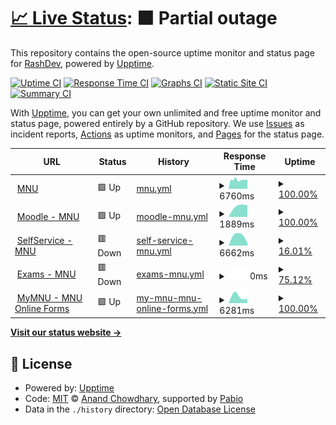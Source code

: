 # [📈 Live Status](https://Rashnan.github.io/mnu-upptime): <!--live status--> **🟧 Partial outage**

This repository contains the open-source uptime monitor and status page for [RashDev](https://Rashnan.github.io/mnu-upptime), powered by [Upptime](https://github.com/upptime/upptime).

[![Uptime CI](https://github.com/Rashnan/mnu-upptime/workflows/Uptime%20CI/badge.svg)](https://github.com/Rashnan/mnu-upptime/actions?query=workflow%3A%22Uptime+CI%22)
[![Response Time CI](https://github.com/Rashnan/mnu-upptime/workflows/Response%20Time%20CI/badge.svg)](https://github.com/Rashnan/mnu-upptime/actions?query=workflow%3A%22Response+Time+CI%22)
[![Graphs CI](https://github.com/Rashnan/mnu-upptime/workflows/Graphs%20CI/badge.svg)](https://github.com/Rashnan/mnu-upptime/actions?query=workflow%3A%22Graphs+CI%22)
[![Static Site CI](https://github.com/Rashnan/mnu-upptime/workflows/Static%20Site%20CI/badge.svg)](https://github.com/Rashnan/mnu-upptime/actions?query=workflow%3A%22Static+Site+CI%22)
[![Summary CI](https://github.com/Rashnan/mnu-upptime/workflows/Summary%20CI/badge.svg)](https://github.com/Rashnan/mnu-upptime/actions?query=workflow%3A%22Summary+CI%22)

With [Upptime](https://upptime.js.org), you can get your own unlimited and free uptime monitor and status page, powered entirely by a GitHub repository. We use [Issues](https://github.com/Rashnan/mnu-upptime/issues) as incident reports, [Actions](https://github.com/Rashnan/mnu-upptime/actions) as uptime monitors, and [Pages](https://Rashnan.github.io/mnu-upptime) for the status page.

<!--start: status pages-->
<!-- This summary is generated by Upptime (https://github.com/upptime/upptime) -->
<!-- Do not edit this manually, your changes will be overwritten -->
<!-- prettier-ignore -->
| URL | Status | History | Response Time | Uptime |
| --- | ------ | ------- | ------------- | ------ |
| <img alt="" src="https://icons.duckduckgo.com/ip3/mnu.edu.mv.ico" height="13"> [MNU](https://mnu.edu.mv) | 🟩 Up | [mnu.yml](https://github.com/Rashnan/mnu-upptime/commits/HEAD/history/mnu.yml) | <details><summary><img alt="Response time graph" src="./graphs/mnu/response-time-week.png" height="20"> 6760ms</summary><br><a href="https://Rashnan.github.io/mnu-upptime/history/mnu"><img alt="Response time 6760" src="https://img.shields.io/endpoint?url=https%3A%2F%2Fraw.githubusercontent.com%2FRashnan%2Fmnu-upptime%2FHEAD%2Fapi%2Fmnu%2Fresponse-time.json"></a><br><a href="https://Rashnan.github.io/mnu-upptime/history/mnu"><img alt="24-hour response time 6760" src="https://img.shields.io/endpoint?url=https%3A%2F%2Fraw.githubusercontent.com%2FRashnan%2Fmnu-upptime%2FHEAD%2Fapi%2Fmnu%2Fresponse-time-day.json"></a><br><a href="https://Rashnan.github.io/mnu-upptime/history/mnu"><img alt="7-day response time 6760" src="https://img.shields.io/endpoint?url=https%3A%2F%2Fraw.githubusercontent.com%2FRashnan%2Fmnu-upptime%2FHEAD%2Fapi%2Fmnu%2Fresponse-time-week.json"></a><br><a href="https://Rashnan.github.io/mnu-upptime/history/mnu"><img alt="30-day response time 6760" src="https://img.shields.io/endpoint?url=https%3A%2F%2Fraw.githubusercontent.com%2FRashnan%2Fmnu-upptime%2FHEAD%2Fapi%2Fmnu%2Fresponse-time-month.json"></a><br><a href="https://Rashnan.github.io/mnu-upptime/history/mnu"><img alt="1-year response time 6760" src="https://img.shields.io/endpoint?url=https%3A%2F%2Fraw.githubusercontent.com%2FRashnan%2Fmnu-upptime%2FHEAD%2Fapi%2Fmnu%2Fresponse-time-year.json"></a></details> | <details><summary><a href="https://Rashnan.github.io/mnu-upptime/history/mnu">100.00%</a></summary><a href="https://Rashnan.github.io/mnu-upptime/history/mnu"><img alt="All-time uptime 100.00%" src="https://img.shields.io/endpoint?url=https%3A%2F%2Fraw.githubusercontent.com%2FRashnan%2Fmnu-upptime%2FHEAD%2Fapi%2Fmnu%2Fuptime.json"></a><br><a href="https://Rashnan.github.io/mnu-upptime/history/mnu"><img alt="24-hour uptime 100.00%" src="https://img.shields.io/endpoint?url=https%3A%2F%2Fraw.githubusercontent.com%2FRashnan%2Fmnu-upptime%2FHEAD%2Fapi%2Fmnu%2Fuptime-day.json"></a><br><a href="https://Rashnan.github.io/mnu-upptime/history/mnu"><img alt="7-day uptime 100.00%" src="https://img.shields.io/endpoint?url=https%3A%2F%2Fraw.githubusercontent.com%2FRashnan%2Fmnu-upptime%2FHEAD%2Fapi%2Fmnu%2Fuptime-week.json"></a><br><a href="https://Rashnan.github.io/mnu-upptime/history/mnu"><img alt="30-day uptime 100.00%" src="https://img.shields.io/endpoint?url=https%3A%2F%2Fraw.githubusercontent.com%2FRashnan%2Fmnu-upptime%2FHEAD%2Fapi%2Fmnu%2Fuptime-month.json"></a><br><a href="https://Rashnan.github.io/mnu-upptime/history/mnu"><img alt="1-year uptime 100.00%" src="https://img.shields.io/endpoint?url=https%3A%2F%2Fraw.githubusercontent.com%2FRashnan%2Fmnu-upptime%2FHEAD%2Fapi%2Fmnu%2Fuptime-year.json"></a></details>
| <img alt="" src="https://icons.duckduckgo.com/ip3/moodle.mnu.edu.mv.ico" height="13"> [Moodle - MNU](https://moodle.mnu.edu.mv) | 🟩 Up | [moodle-mnu.yml](https://github.com/Rashnan/mnu-upptime/commits/HEAD/history/moodle-mnu.yml) | <details><summary><img alt="Response time graph" src="./graphs/moodle-mnu/response-time-week.png" height="20"> 1889ms</summary><br><a href="https://Rashnan.github.io/mnu-upptime/history/moodle-mnu"><img alt="Response time 1889" src="https://img.shields.io/endpoint?url=https%3A%2F%2Fraw.githubusercontent.com%2FRashnan%2Fmnu-upptime%2FHEAD%2Fapi%2Fmoodle-mnu%2Fresponse-time.json"></a><br><a href="https://Rashnan.github.io/mnu-upptime/history/moodle-mnu"><img alt="24-hour response time 1889" src="https://img.shields.io/endpoint?url=https%3A%2F%2Fraw.githubusercontent.com%2FRashnan%2Fmnu-upptime%2FHEAD%2Fapi%2Fmoodle-mnu%2Fresponse-time-day.json"></a><br><a href="https://Rashnan.github.io/mnu-upptime/history/moodle-mnu"><img alt="7-day response time 1889" src="https://img.shields.io/endpoint?url=https%3A%2F%2Fraw.githubusercontent.com%2FRashnan%2Fmnu-upptime%2FHEAD%2Fapi%2Fmoodle-mnu%2Fresponse-time-week.json"></a><br><a href="https://Rashnan.github.io/mnu-upptime/history/moodle-mnu"><img alt="30-day response time 1889" src="https://img.shields.io/endpoint?url=https%3A%2F%2Fraw.githubusercontent.com%2FRashnan%2Fmnu-upptime%2FHEAD%2Fapi%2Fmoodle-mnu%2Fresponse-time-month.json"></a><br><a href="https://Rashnan.github.io/mnu-upptime/history/moodle-mnu"><img alt="1-year response time 1889" src="https://img.shields.io/endpoint?url=https%3A%2F%2Fraw.githubusercontent.com%2FRashnan%2Fmnu-upptime%2FHEAD%2Fapi%2Fmoodle-mnu%2Fresponse-time-year.json"></a></details> | <details><summary><a href="https://Rashnan.github.io/mnu-upptime/history/moodle-mnu">100.00%</a></summary><a href="https://Rashnan.github.io/mnu-upptime/history/moodle-mnu"><img alt="All-time uptime 100.00%" src="https://img.shields.io/endpoint?url=https%3A%2F%2Fraw.githubusercontent.com%2FRashnan%2Fmnu-upptime%2FHEAD%2Fapi%2Fmoodle-mnu%2Fuptime.json"></a><br><a href="https://Rashnan.github.io/mnu-upptime/history/moodle-mnu"><img alt="24-hour uptime 100.00%" src="https://img.shields.io/endpoint?url=https%3A%2F%2Fraw.githubusercontent.com%2FRashnan%2Fmnu-upptime%2FHEAD%2Fapi%2Fmoodle-mnu%2Fuptime-day.json"></a><br><a href="https://Rashnan.github.io/mnu-upptime/history/moodle-mnu"><img alt="7-day uptime 100.00%" src="https://img.shields.io/endpoint?url=https%3A%2F%2Fraw.githubusercontent.com%2FRashnan%2Fmnu-upptime%2FHEAD%2Fapi%2Fmoodle-mnu%2Fuptime-week.json"></a><br><a href="https://Rashnan.github.io/mnu-upptime/history/moodle-mnu"><img alt="30-day uptime 100.00%" src="https://img.shields.io/endpoint?url=https%3A%2F%2Fraw.githubusercontent.com%2FRashnan%2Fmnu-upptime%2FHEAD%2Fapi%2Fmoodle-mnu%2Fuptime-month.json"></a><br><a href="https://Rashnan.github.io/mnu-upptime/history/moodle-mnu"><img alt="1-year uptime 100.00%" src="https://img.shields.io/endpoint?url=https%3A%2F%2Fraw.githubusercontent.com%2FRashnan%2Fmnu-upptime%2FHEAD%2Fapi%2Fmoodle-mnu%2Fuptime-year.json"></a></details>
| <img alt="" src="https://icons.duckduckgo.com/ip3/selfservice.mnu.edu.mv.ico" height="13"> [SelfService - MNU](https://selfservice.mnu.edu.mv) | 🟥 Down | [self-service-mnu.yml](https://github.com/Rashnan/mnu-upptime/commits/HEAD/history/self-service-mnu.yml) | <details><summary><img alt="Response time graph" src="./graphs/self-service-mnu/response-time-week.png" height="20"> 6662ms</summary><br><a href="https://Rashnan.github.io/mnu-upptime/history/self-service-mnu"><img alt="Response time 6662" src="https://img.shields.io/endpoint?url=https%3A%2F%2Fraw.githubusercontent.com%2FRashnan%2Fmnu-upptime%2FHEAD%2Fapi%2Fself-service-mnu%2Fresponse-time.json"></a><br><a href="https://Rashnan.github.io/mnu-upptime/history/self-service-mnu"><img alt="24-hour response time 6662" src="https://img.shields.io/endpoint?url=https%3A%2F%2Fraw.githubusercontent.com%2FRashnan%2Fmnu-upptime%2FHEAD%2Fapi%2Fself-service-mnu%2Fresponse-time-day.json"></a><br><a href="https://Rashnan.github.io/mnu-upptime/history/self-service-mnu"><img alt="7-day response time 6662" src="https://img.shields.io/endpoint?url=https%3A%2F%2Fraw.githubusercontent.com%2FRashnan%2Fmnu-upptime%2FHEAD%2Fapi%2Fself-service-mnu%2Fresponse-time-week.json"></a><br><a href="https://Rashnan.github.io/mnu-upptime/history/self-service-mnu"><img alt="30-day response time 6662" src="https://img.shields.io/endpoint?url=https%3A%2F%2Fraw.githubusercontent.com%2FRashnan%2Fmnu-upptime%2FHEAD%2Fapi%2Fself-service-mnu%2Fresponse-time-month.json"></a><br><a href="https://Rashnan.github.io/mnu-upptime/history/self-service-mnu"><img alt="1-year response time 6662" src="https://img.shields.io/endpoint?url=https%3A%2F%2Fraw.githubusercontent.com%2FRashnan%2Fmnu-upptime%2FHEAD%2Fapi%2Fself-service-mnu%2Fresponse-time-year.json"></a></details> | <details><summary><a href="https://Rashnan.github.io/mnu-upptime/history/self-service-mnu">16.01%</a></summary><a href="https://Rashnan.github.io/mnu-upptime/history/self-service-mnu"><img alt="All-time uptime 16.01%" src="https://img.shields.io/endpoint?url=https%3A%2F%2Fraw.githubusercontent.com%2FRashnan%2Fmnu-upptime%2FHEAD%2Fapi%2Fself-service-mnu%2Fuptime.json"></a><br><a href="https://Rashnan.github.io/mnu-upptime/history/self-service-mnu"><img alt="24-hour uptime 16.01%" src="https://img.shields.io/endpoint?url=https%3A%2F%2Fraw.githubusercontent.com%2FRashnan%2Fmnu-upptime%2FHEAD%2Fapi%2Fself-service-mnu%2Fuptime-day.json"></a><br><a href="https://Rashnan.github.io/mnu-upptime/history/self-service-mnu"><img alt="7-day uptime 16.01%" src="https://img.shields.io/endpoint?url=https%3A%2F%2Fraw.githubusercontent.com%2FRashnan%2Fmnu-upptime%2FHEAD%2Fapi%2Fself-service-mnu%2Fuptime-week.json"></a><br><a href="https://Rashnan.github.io/mnu-upptime/history/self-service-mnu"><img alt="30-day uptime 16.01%" src="https://img.shields.io/endpoint?url=https%3A%2F%2Fraw.githubusercontent.com%2FRashnan%2Fmnu-upptime%2FHEAD%2Fapi%2Fself-service-mnu%2Fuptime-month.json"></a><br><a href="https://Rashnan.github.io/mnu-upptime/history/self-service-mnu"><img alt="1-year uptime 16.01%" src="https://img.shields.io/endpoint?url=https%3A%2F%2Fraw.githubusercontent.com%2FRashnan%2Fmnu-upptime%2FHEAD%2Fapi%2Fself-service-mnu%2Fuptime-year.json"></a></details>
| <img alt="" src="https://icons.duckduckgo.com/ip3/exam.mnu.edu.mv.ico" height="13"> [Exams - MNU](https://exam.mnu.edu.mv) | 🟥 Down | [exams-mnu.yml](https://github.com/Rashnan/mnu-upptime/commits/HEAD/history/exams-mnu.yml) | <details><summary><img alt="Response time graph" src="./graphs/exams-mnu/response-time-week.png" height="20"> 0ms</summary><br><a href="https://Rashnan.github.io/mnu-upptime/history/exams-mnu"><img alt="Response time 0" src="https://img.shields.io/endpoint?url=https%3A%2F%2Fraw.githubusercontent.com%2FRashnan%2Fmnu-upptime%2FHEAD%2Fapi%2Fexams-mnu%2Fresponse-time.json"></a><br><a href="https://Rashnan.github.io/mnu-upptime/history/exams-mnu"><img alt="24-hour response time 0" src="https://img.shields.io/endpoint?url=https%3A%2F%2Fraw.githubusercontent.com%2FRashnan%2Fmnu-upptime%2FHEAD%2Fapi%2Fexams-mnu%2Fresponse-time-day.json"></a><br><a href="https://Rashnan.github.io/mnu-upptime/history/exams-mnu"><img alt="7-day response time 0" src="https://img.shields.io/endpoint?url=https%3A%2F%2Fraw.githubusercontent.com%2FRashnan%2Fmnu-upptime%2FHEAD%2Fapi%2Fexams-mnu%2Fresponse-time-week.json"></a><br><a href="https://Rashnan.github.io/mnu-upptime/history/exams-mnu"><img alt="30-day response time 0" src="https://img.shields.io/endpoint?url=https%3A%2F%2Fraw.githubusercontent.com%2FRashnan%2Fmnu-upptime%2FHEAD%2Fapi%2Fexams-mnu%2Fresponse-time-month.json"></a><br><a href="https://Rashnan.github.io/mnu-upptime/history/exams-mnu"><img alt="1-year response time 0" src="https://img.shields.io/endpoint?url=https%3A%2F%2Fraw.githubusercontent.com%2FRashnan%2Fmnu-upptime%2FHEAD%2Fapi%2Fexams-mnu%2Fresponse-time-year.json"></a></details> | <details><summary><a href="https://Rashnan.github.io/mnu-upptime/history/exams-mnu">75.12%</a></summary><a href="https://Rashnan.github.io/mnu-upptime/history/exams-mnu"><img alt="All-time uptime 75.12%" src="https://img.shields.io/endpoint?url=https%3A%2F%2Fraw.githubusercontent.com%2FRashnan%2Fmnu-upptime%2FHEAD%2Fapi%2Fexams-mnu%2Fuptime.json"></a><br><a href="https://Rashnan.github.io/mnu-upptime/history/exams-mnu"><img alt="24-hour uptime 75.12%" src="https://img.shields.io/endpoint?url=https%3A%2F%2Fraw.githubusercontent.com%2FRashnan%2Fmnu-upptime%2FHEAD%2Fapi%2Fexams-mnu%2Fuptime-day.json"></a><br><a href="https://Rashnan.github.io/mnu-upptime/history/exams-mnu"><img alt="7-day uptime 75.12%" src="https://img.shields.io/endpoint?url=https%3A%2F%2Fraw.githubusercontent.com%2FRashnan%2Fmnu-upptime%2FHEAD%2Fapi%2Fexams-mnu%2Fuptime-week.json"></a><br><a href="https://Rashnan.github.io/mnu-upptime/history/exams-mnu"><img alt="30-day uptime 75.12%" src="https://img.shields.io/endpoint?url=https%3A%2F%2Fraw.githubusercontent.com%2FRashnan%2Fmnu-upptime%2FHEAD%2Fapi%2Fexams-mnu%2Fuptime-month.json"></a><br><a href="https://Rashnan.github.io/mnu-upptime/history/exams-mnu"><img alt="1-year uptime 75.12%" src="https://img.shields.io/endpoint?url=https%3A%2F%2Fraw.githubusercontent.com%2FRashnan%2Fmnu-upptime%2FHEAD%2Fapi%2Fexams-mnu%2Fuptime-year.json"></a></details>
| <img alt="" src="https://icons.duckduckgo.com/ip3/my.mnu.edu.mv.ico" height="13"> [MyMNU - MNU Online Forms](https://my.mnu.edu.mv) | 🟩 Up | [my-mnu-mnu-online-forms.yml](https://github.com/Rashnan/mnu-upptime/commits/HEAD/history/my-mnu-mnu-online-forms.yml) | <details><summary><img alt="Response time graph" src="./graphs/my-mnu-mnu-online-forms/response-time-week.png" height="20"> 6281ms</summary><br><a href="https://Rashnan.github.io/mnu-upptime/history/my-mnu-mnu-online-forms"><img alt="Response time 6281" src="https://img.shields.io/endpoint?url=https%3A%2F%2Fraw.githubusercontent.com%2FRashnan%2Fmnu-upptime%2FHEAD%2Fapi%2Fmy-mnu-mnu-online-forms%2Fresponse-time.json"></a><br><a href="https://Rashnan.github.io/mnu-upptime/history/my-mnu-mnu-online-forms"><img alt="24-hour response time 6281" src="https://img.shields.io/endpoint?url=https%3A%2F%2Fraw.githubusercontent.com%2FRashnan%2Fmnu-upptime%2FHEAD%2Fapi%2Fmy-mnu-mnu-online-forms%2Fresponse-time-day.json"></a><br><a href="https://Rashnan.github.io/mnu-upptime/history/my-mnu-mnu-online-forms"><img alt="7-day response time 6281" src="https://img.shields.io/endpoint?url=https%3A%2F%2Fraw.githubusercontent.com%2FRashnan%2Fmnu-upptime%2FHEAD%2Fapi%2Fmy-mnu-mnu-online-forms%2Fresponse-time-week.json"></a><br><a href="https://Rashnan.github.io/mnu-upptime/history/my-mnu-mnu-online-forms"><img alt="30-day response time 6281" src="https://img.shields.io/endpoint?url=https%3A%2F%2Fraw.githubusercontent.com%2FRashnan%2Fmnu-upptime%2FHEAD%2Fapi%2Fmy-mnu-mnu-online-forms%2Fresponse-time-month.json"></a><br><a href="https://Rashnan.github.io/mnu-upptime/history/my-mnu-mnu-online-forms"><img alt="1-year response time 6281" src="https://img.shields.io/endpoint?url=https%3A%2F%2Fraw.githubusercontent.com%2FRashnan%2Fmnu-upptime%2FHEAD%2Fapi%2Fmy-mnu-mnu-online-forms%2Fresponse-time-year.json"></a></details> | <details><summary><a href="https://Rashnan.github.io/mnu-upptime/history/my-mnu-mnu-online-forms">100.00%</a></summary><a href="https://Rashnan.github.io/mnu-upptime/history/my-mnu-mnu-online-forms"><img alt="All-time uptime 100.00%" src="https://img.shields.io/endpoint?url=https%3A%2F%2Fraw.githubusercontent.com%2FRashnan%2Fmnu-upptime%2FHEAD%2Fapi%2Fmy-mnu-mnu-online-forms%2Fuptime.json"></a><br><a href="https://Rashnan.github.io/mnu-upptime/history/my-mnu-mnu-online-forms"><img alt="24-hour uptime 100.00%" src="https://img.shields.io/endpoint?url=https%3A%2F%2Fraw.githubusercontent.com%2FRashnan%2Fmnu-upptime%2FHEAD%2Fapi%2Fmy-mnu-mnu-online-forms%2Fuptime-day.json"></a><br><a href="https://Rashnan.github.io/mnu-upptime/history/my-mnu-mnu-online-forms"><img alt="7-day uptime 100.00%" src="https://img.shields.io/endpoint?url=https%3A%2F%2Fraw.githubusercontent.com%2FRashnan%2Fmnu-upptime%2FHEAD%2Fapi%2Fmy-mnu-mnu-online-forms%2Fuptime-week.json"></a><br><a href="https://Rashnan.github.io/mnu-upptime/history/my-mnu-mnu-online-forms"><img alt="30-day uptime 100.00%" src="https://img.shields.io/endpoint?url=https%3A%2F%2Fraw.githubusercontent.com%2FRashnan%2Fmnu-upptime%2FHEAD%2Fapi%2Fmy-mnu-mnu-online-forms%2Fuptime-month.json"></a><br><a href="https://Rashnan.github.io/mnu-upptime/history/my-mnu-mnu-online-forms"><img alt="1-year uptime 100.00%" src="https://img.shields.io/endpoint?url=https%3A%2F%2Fraw.githubusercontent.com%2FRashnan%2Fmnu-upptime%2FHEAD%2Fapi%2Fmy-mnu-mnu-online-forms%2Fuptime-year.json"></a></details>

<!--end: status pages-->

[**Visit our status website →**](https://Rashnan.github.io/mnu-upptime)

## 📄 License

- Powered by: [Upptime](https://github.com/upptime/upptime)
- Code: [MIT](./LICENSE) © [Anand Chowdhary](https://anandchowdhary.com), supported by [Pabio](https://pabio.com)
- Data in the `./history` directory: [Open Database License](https://opendatacommons.org/licenses/odbl/1-0/)

